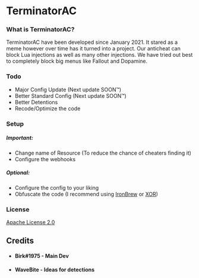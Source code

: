# TerminatorAC
### What is TerminatorAC?
TerminatorAC have been developed since January 2021. It stared as a meme however over time has it turned into a project. Our anticheat can block Lua injections as well as many other injections. We have tried out best to completely block big menus like Fallout and Dopamine.

### Todo
* Major Config Update (Next update SOON&trade;)
* Better Standard Config (Next update SOON&trade;)
* Better Detentions
* Recode/Optimize the code

### Setup
##### Important:
* Change name of Resource (To reduce the chance of cheaters finding it)
* Configure the webhooks
##### Optional:
* Configure the config to your liking
* Obfuscate the code (I recommend using [IronBrew](https://obfuscator.aztupscripts.xyz/) or [XOR](http://obfuscate.filesecuring.com/))

### License
[Apache License 2.0](https://choosealicense.com/licenses/apache-2.0/)

## Credits
* #### Birk#1975 - Main Dev
* #### WaveBite - Ideas for detections
